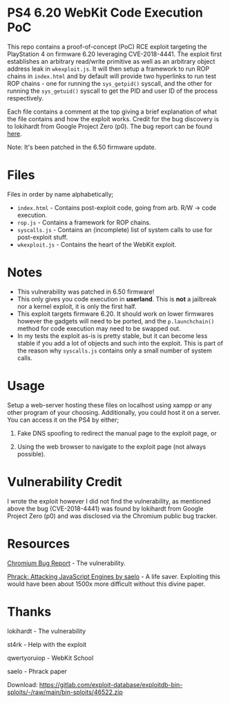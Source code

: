 PS4 6.20 WebKit Code Execution PoC
==============

This repo contains a proof-of-concept (PoC) RCE exploit targeting the PlayStation 4 on firmware 6.20 leveraging CVE-2018-4441. The exploit first establishes an arbitrary read/write primitive as well as an arbitrary object address leak in `wkexploit.js`. It will then setup a framework to run ROP chains in `index.html` and by default will provide two hyperlinks to run test ROP chains - one for running the `sys_getpid()` syscall, and the other for running the `sys_getuid()` syscall to get the PID and user ID of the process respectively.

Each file contains a comment at the top giving a brief explanation of what the file contains and how the exploit works. Credit for the bug discovery is to lokihardt from Google Project Zero (p0). The bug report can be found [here](https://bugs.chromium.org/p/project-zero/issues/detail?id=1685&desc=2).

Note: It's been patched in the 6.50 firmware update.



Files
==============

Files in order by name alphabetically;

* `index.html` - Contains post-exploit code, going from arb. R/W -> code execution.
* `rop.js` - Contains a framework for ROP chains.
* `syscalls.js` - Contains an (incomplete) list of system calls to use for post-exploit stuff.
* `wkexploit.js` - Contains the heart of the WebKit exploit.



Notes
==============

* This vulnerability was patched in 6.50 firmware!
* This only gives you code execution in **userland**. This is **not** a jailbreak nor a kernel exploit, it is only the first half.
* This exploit targets firmware 6.20. It should work on lower firmwares however the gadgets will need to be ported, and the `p.launchchain()` method for code execution may need to be swapped out.
* In my tests the exploit as-is is pretty stable, but it can become less stable if you add a lot of objects and such into the exploit. This is part of the reason why `syscalls.js` contains only a small number of system calls.



Usage
==============

Setup a web-server hosting these files on localhost using xampp or any other program of your choosing. Additionally, you could host it on a server. You can access it on the PS4 by either;

1) Fake DNS spoofing to redirect the manual page to the exploit page, or

2) Using the web browser to navigate to the exploit page (not always possible).



Vulnerability Credit
==============

I wrote the exploit however I did not find the vulnerability, as mentioned above the bug (CVE-2018-4441) was found by lokihardt from Google Project Zero (p0) and was disclosed via the Chromium public bug tracker.



Resources
==============

[Chromium Bug Report](https://bugs.chromium.org/p/project-zero/issues/detail?id=1685&desc=2) - The vulnerability.

[Phrack: Attacking JavaScript Engines by saelo](http://www.phrack.org/papers/attacking_javascript_engines.html) - A life saver. Exploiting this would have been about 1500x more difficult without this divine paper.



Thanks
==============

lokihardt - The vulnerability

st4rk - Help with the exploit

qwertyoruiop - WebKit School

saelo - Phrack paper


Download: https://gitlab.com/exploit-database/exploitdb-bin-sploits/-/raw/main/bin-sploits/46522.zip